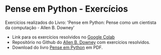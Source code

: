 # **Pense em Python - Exercícios**
Exercícios realizados do Livro: 'Pense em Python: Pense como um cientista da computação - Allen B. Downey'
- Link para os exercícios resolvidos no [Google Colab](https://colab.research.google.com/drive/1sR5pSsvSNtAhGjQVWwIoQEB6voG3J5Pt)
- Repositório no  Github do [Allen B. Downey](https://github.com/AllenDowney/ThinkPython2/tree/96e0091952b4e95d4cd04e3335ee750824f77721) com exercícios resolvidos.
- Download do livro [Pense em Python](https://greenteapress.com/wp/think-python-2e/) em PDF.

